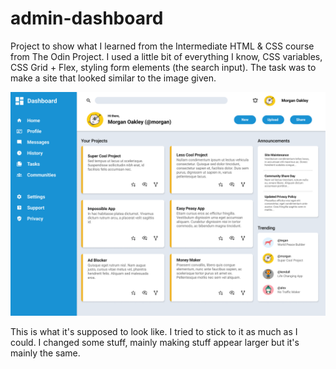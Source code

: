 # admin-dashboard

Project to show what I learned from the Intermediate HTML & CSS course from The Odin Project. I used a little bit of everything I know, CSS variables, CSS Grid + Flex, styling form elements (the search input). The task was to make a site that looked similar to the image given.

![image](./finished-product.png)

This is what it's supposed to look like. I tried to stick to it as much as I could. I changed some stuff, mainly making stuff appear larger but it's mainly the same.
